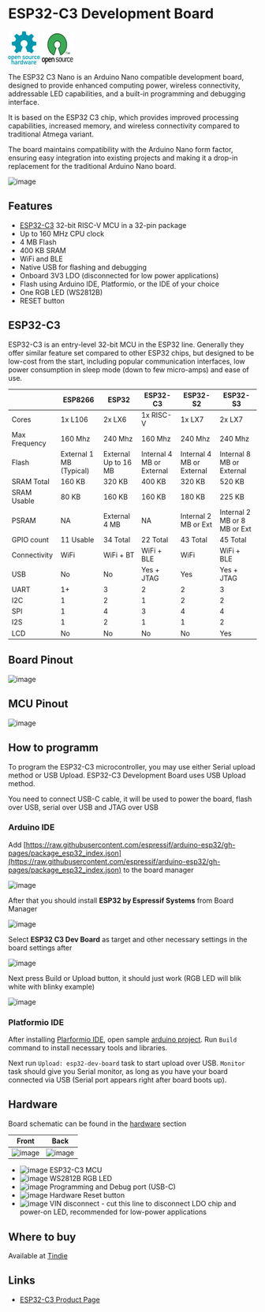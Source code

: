 # ESP32-C3 Development Board

![Open Source Hardware](/images/open-source-hardware-logo.png)
![Open Source Software](/images/open-source-software-logo.png)

The ESP32 C3 Nano is an Arduino Nano compatible development board, designed to provide enhanced computing power, wireless connectivity, addressable LED capabilities, and a built-in programming and debugging interface. 

It is based on the ESP32 C3 chip, which provides improved processing capabilities, increased memory, and wireless connectivity compared to traditional Atmega variant. 

The board maintains compatibility with the Arduino Nano form factor, ensuring easy integration into existing projects and making it a drop-in replacement for the traditional Arduino Nano board.

![image](https://github.com/sonocotta/esp32c3-dev-board/assets/5459747/137f19a5-630f-4d3a-b6d1-4a238644e2a2)

## Features

- [ESP32-C3](https://www.espressif.com/en/products/socs/esp32-c3) 32-bit RISC-V MCU in a 32-pin package
- Up to 160 MHz CPU clock
- 4 MB Flash
- 400 KB SRAM
- WiFi and BLE
- Native USB for flashing and debugging
- Onboard 3V3 LDO (disconnected for low power applications)
- Flash using Arduino IDE, Platformio, or the IDE of your choice
- One RGB LED (WS2812B)
- RESET button

## ESP32-C3

ESP32-C3 is an entry-level 32-bit MCU in the ESP32 line. Generally they offer similar feature set compared to other ESP32 chips, but designed to be low-cost from the start, including popular communication interfaces, low power consumption in sleep mode (down to few micro-amps) and ease of use.

|               | ESP8266  | ESP32      | ESP32-C3   | ESP32-S2   | ESP32-S3   |
|---------------|----------|------------|------------|------------|------------|
| Cores         | 1x L106   | 2x LX6      | 1x RISC-V   | 1x LX7      | 2x LX7
| Max Frequency | 160 Mhz  | 240 Mhz    | 160 Mhz    | 240 Mhz    | 240 Mhz
| Flash         | External 1 MB (Typical)| External Up to 16 MB     | Internal 4 MB or External       | Internal 4 MB or External      | Internal 8 MB or External
| SRAM Total    | 160 KB   | 320 KB     | 400 KB     | 320 KB     | 520 KB
| SRAM Usable   | 80 KB    | 160 KB     | 160 KB     | 180 KB     | 225 KB
| PSRAM         | NA       | External 4 MB       | NA       |  Internal 2 MB or Ext          | Internal 2 MB or 8 MB or Ext
| GPIO count    | 11 Usable| 34 Total   | 22 Total   | 43 Total    | 45 Total
| Connectivity  | WiFi     | WiFi + BT  | WiFi + BLE | WiFi       | WiFi + BLE
| USB           | No        | No        | Yes + JTAG       | Yes        | Yes + JTAG
| UART          | 1+       | 3          | 2          | 2        | 3
| I2C           | 1        | 2          | 1          | 2        |  2
| SPI           | 1        | 4          | 3          | 4        | 4
| I2S           | 1        | 2          | 1          | 1          | 2
| LCD           | No       | No         | No         | No         | Yes

## Board Pinout

![image](https://github.com/sonocotta/esp32c3-dev-board/assets/5459747/693cd15a-b362-47dd-b92d-4d156b9ac29a)

## MCU Pinout 

![image](https://github.com/sonocotta/esp32c3-dev-board/assets/5459747/79d1982d-ebd9-4a1e-ae32-996773e489e0)

## How to programm

To program the ESP32-C3 microcontroller, you may use either Serial upload method or USB Upload. ESP32-C3 Development Board uses USB Upload method.

You need to connect USB-C cable, it will be used to power the board, flash over USB, serial over USB and JTAG over USB

### Arduino IDE

Add [https://raw.githubusercontent.com/espressif/arduino-esp32/gh-pages/package_esp32_index.json](https://raw.githubusercontent.com/espressif/arduino-esp32/gh-pages/package_esp32_index.json) to the board manager

![image](https://github.com/sonocotta/esp32c3-dev-board/assets/5459747/14b8795a-7d09-4255-8e0f-dfc38b9a7a9d)

After that you should install **ESP32 by Espressif Systems** from Board Manager

![image](https://github.com/sonocotta/esp32c3-dev-board/assets/5459747/7e7b5d2a-020d-4dc7-a330-35ae730d93fa)

Select **ESP32 C3 Dev Board** as target and other necessary settings in the board settings after

![image](https://github.com/sonocotta/esp32c3-dev-board/assets/5459747/14e6aeaf-17e5-4a87-b135-3225f3246d96)

Next press Build or Upload button, it should just work (RGB LED will blik white with blinky example)

![image](https://github.com/sonocotta/esp32c3-dev-board/assets/5459747/72bd1465-141c-43a0-8da1-1ea7acb50d7e)

### Platformio IDE
 
After installing [Plarformio IDE](https://platformio.org/platformio-ide), open sample [arduino project](/firmware/esp32c3-blink). Run `Build` command to install necessary tools and libraries. 

Next run `Upload: esp32-dev-board` task to start upload over USB. `Monitor` task should give you Serial monitor, as long as you have your board connected via USB (Serial port appears right after board boots up).

## Hardware

Board schematic can be found in the [hardware](/hardware) section

| Front  | Back  |
|---|---|
| ![image](https://github.com/sonocotta/esp32c3-dev-board/assets/5459747/f0c2dec9-9b7e-4834-bbaf-680aeff2f3c5)  |  ![image](https://github.com/sonocotta/esp32c3-dev-board/assets/5459747/c8e27f8e-63ee-4f54-946f-323163768142)


- ![image](https://user-images.githubusercontent.com/5459747/206929567-5a68f822-1172-459c-bb34-64ab1ee2019c.png) ESP32-C3 MCU 
- ![image](https://user-images.githubusercontent.com/5459747/206929650-72bfa8ba-716a-4830-ae14-a2c6ddff8830.png) WS2812B RGB LED
- ![image](https://user-images.githubusercontent.com/5459747/206929704-bb9a66ee-7e48-4c81-87f7-1f0c60d1a02f.png) Programming and Debug port (USB-C)
- ![image](https://user-images.githubusercontent.com/5459747/206929744-5f7abffb-341e-49c9-8988-01835a2045a8.png) Hardware Reset button
- ![image](https://user-images.githubusercontent.com/5459747/206929801-e55e502e-bdce-4d85-a376-3268b96dc5e2.png) VIN disconnect - cut this line to disconnect LDO chip and power-on LED, recommended for low-power applications

## Where to buy

Available at [Tindie](https://www.tindie.com/products/sonocotta/)

## Links

- [ESP32-C3 Product Page](https://www.espressif.com/en/products/socs/esp32-c3)
